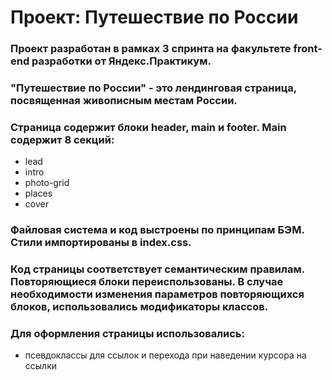 # Проект: Путешествие по России


### Проект разработан в рамках 3 спринта на факультете front-end разработки от Яндекс.Практикум.
### "Путешествие по России" - это лендинговая страница, посвященная живописным местам России.
### Страница содержит блоки header, main и footer. Main содержит 8 секций: 
* lead
* intro
* photo-grid
* places
* cover
### Файловая система и код выстроены по принципам БЭМ. Стили импортированы в index.css.
### Код страницы соответствует семантическим правилам. Повторяющиеся блоки переиспользованы. В случае необходимости изменения параметров повторяющихся блоков, использовались модификаторы классов.
### Для оформления страницы использовались:
* псевдоклассы для ссылок и перехода при наведении курсора на ссылки
